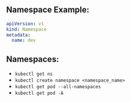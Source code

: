 ## Namespace Example:
```yaml
apiVersion: v1
kind: Namespace
metadata:
  name: dev
```

## Namespaces:
- `kubectl get ns`
- `kubectl create namespace <namespace_name>`
- `kubectl get pod --all-namespaces`
- `kubectl get pod -A`